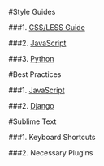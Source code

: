 #Style Guides

###1. [CSS/LESS Guide](http://cssguidelin.es/)

###2. [JavaScript](https://github.com/TwoGears/tg-guides/tree/master/style-guides/js.md)

###3. [Python](https://www.python.org/dev/peps/pep-0008)

#Best Practices

###1. [JavaScript](https://github.com/TwoGears/tg-guides/blob/master/best-practices/js.md)

###2. [Django](http://lincolnloop.com/django-best-practices/index.html)

#Sublime Text

###1. Keyboard Shortcuts

###2. Necessary Plugins

